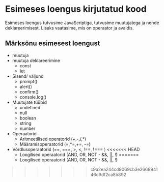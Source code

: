 # Esimeses loengus kirjutatud kood

Esimeses loengus tutvusime JavaScriptiga, tutvusime muutujatega ja nende deklareerimisest. Lisaks vaatasime, mis on operaator ja avaldis.

## Märksõnu esimesest loengust

- muutuja
- muutuja deklareerimine
  - const
  - let
- Sisend/ väljund
  -   prompt()
  -   alert()
  -   confirm()
  -   console.log()
- Muutujate tüübid
  - undefined
  - null
  - boolean
  - string
  - number
- Operaatorid
  - Aritmeetilised operatorid (+,-,/,*)
  - Määramisoperaatorid (=,*=,+=, -=)
- Võrdlusoperaatorid (==, ===, >, <, !==, !=== )
<<<<<<< HEAD
  - Loogilised operaatorid (AND, OR, NOT - &&, ||, !)
=======
  - Loogilised operaatorid (AND, OR, NOT - &&, ||, !)
>>>>>>> c9a2ea244cd9069cb3e266894146c9df2ca8b892
